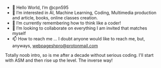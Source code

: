 - 👋 Hello World, I’m @cpn595
- 👀 I’m interested in AI, Machine Learning, Coding, Multimedia production and article, books, online classes creation.
- 🌱 I’m currently remembering how to think like a coder!
- 💞️ I’m looking to collaborate on everything I am invited that matches myself 
- 📫 How to reach me ... I doubt anyone would like to reach me, but, anyways, webpageshpro@protonmail.com

Totally noob intro, so is me after a decade without serious coding. I'll start with ASM and then rise up the level. The inverse way!

<!---
cpn595/cpn595 is a ✨ special ✨ repository because its `README.md` (this file) appears on your GitHub profile.
You can click the Preview link to take a look at your changes.
--->
